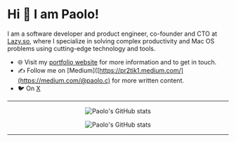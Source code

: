 
# Hi 👋 I am Paolo! 
I am a software developer and product engineer, co-founder and CTO at [Lazy.so](https://lazy.so/), where I specialize in solving complex productivity and Mac OS problems using cutting-edge technology and tools.

- 🌐 Visit my [portfolio website](https://castrocrea.com/) for more information and to get in touch.
- ✍️ Follow me on [Medium]([https://pr2tik1.medium.com/](https://medium.com/@paolo.c) for more written content.
- 🐦 On [X](https://twitter.com/Pao_Cto)

--- 
<div align="center">

![Paolo's GitHub stats](https://github-readme-streak-stats.herokuapp.com?user=castroCrea&theme=dark&hide_border=true)
  
![Paolo's GitHub stats](https://github-readme-stats.vercel.app/api?username=castroCrea&show=reviews,discussions_started,discussions_answered,prs_merged,prs_merged_percentage&show_icons=true)

</div>

---


<!--
![CastroCrea's github stats](https://github-readme-stats.vercel.app/api?username=castroCrea&count_private=true&show_icons=true&theme=radical)

Here are some ideas to get you started:

- 🔭 I’m currently working on ...
- 🌱 I’m currently learning ...
- 👯 I’m looking to collaborate on ...
- 🤔 I’m looking for help with ...
- 💬 Ask me about ...
- 📫 How to reach me: ...
- 😄 Pronouns: ...
- ⚡ Fun fact: ...
-->

